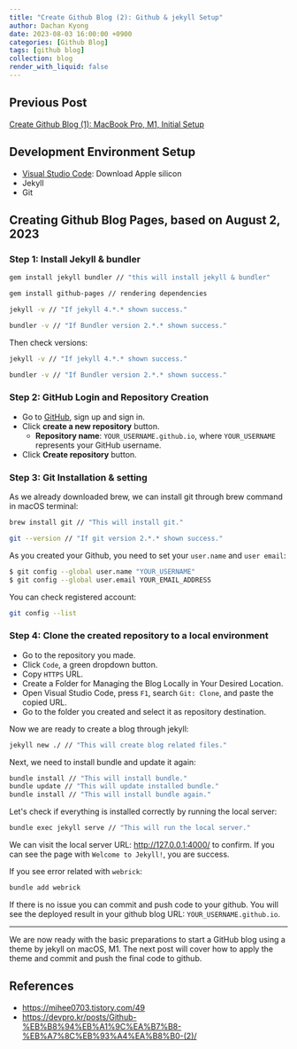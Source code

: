 ```yaml
---
title: "Create Github Blog (2): Github & jekyll Setup"
author: Dachan Kyong
date: 2023-08-03 16:00:00 +0900
categories: [Github Blog]
tags: [github blog]
collection: blog
render_with_liquid: false
---
```


## **Previous Post**
[Create Github Blog (1): MacBook Pro, M1, Initial Setup](http://127.0.0.1:4000/posts/creating-blog-1/)

## **Development Environment Setup**
- [Visual Studio Code](https://code.visualstudio.com/download): Download Apple silicon
- Jekyll
- Git


## **Creating Github Blog Pages**, based on August 2, 2023

### **Step 1**: Install Jekyll & bundler

```bash
gem install jekyll bundler // "this will install jekyll & bundler"

gem install github-pages // rendering dependencies

jekyll -v // "If jekyll 4.*.* shown success."

bundler -v // "If Bundler version 2.*.* shown success."
```

Then check versions:
```bash
jekyll -v // "If jekyll 4.*.* shown success."

bundler -v // "If Bundler version 2.*.* shown success."
```

### **Step 2**: GitHub Login and Repository Creation
- Go to [GitHub](https://github.com/), sign up and sign in. 
- Click **create a new repository** button.
    + **Repository name**: `YOUR_USERNAME.github.io`, where `YOUR_USERNAME` represents your GitHub username.
- Click **Create repository** button.

### **Step 3**: Git Installation & setting
As we already downloaded brew, we can install git through brew command in macOS terminal:
```bash
brew install git // "This will install git."

git --version // "If git version 2.*.* shown success."
```

As you created your Github, you need to set your `user.name` and `user email`:
```bash
$ git config --global user.name "YOUR_USERNAME"
$ git config --global user.email YOUR_EMAIL_ADDRESS
```
You can check registered account:
```bash
git config --list
```


### **Step 4**: Clone the created repository to a local environment
- Go to the repository you made.
- Click `Code`, a green dropdown button.
- Copy `HTTPS` URL.
- Create a Folder for Managing the Blog Locally in Your Desired Location.
- Open Visual Studio Code, press `F1`, search `Git: Clone`, and paste the copied URL.
- Go to the folder you created and select it as repository destination.

Now we are ready to create a blog through jekyll:
```bash
jekyll new ./ // "This will create blog related files."
```
Next, we need to install bundle and update it again:
```bash
bundle install // "This will install bundle."
bundle update // "This will update installed bundle."
bundle install // "This will install bundle again."
```
Let's check if everything is installed correctly by running the local server:
```bash
bundle exec jekyll serve // "This will run the local server."
```
We can visit the local server URL: <http://127.0.0.1:4000/> to confirm. If you can see the page with `Welcome to Jekyll!`, you are success.

If you see error related with `webrick`:
```bash
bundle add webrick
```

If there is no issue you can commit and push code to your github. You will see the deployed result in your github blog URL: `YOUR_USERNAME.github.io`.


---
We are now ready with the basic preparations to start a GitHub blog using a theme by jekyll on macOS, M1. The next post will cover how to apply the theme and commit and push the final code to github.

## References
- <https://mihee0703.tistory.com/49>
- <https://devpro.kr/posts/Github-%EB%B8%94%EB%A1%9C%EA%B7%B8-%EB%A7%8C%EB%93%A4%EA%B8%B0-(2)/>